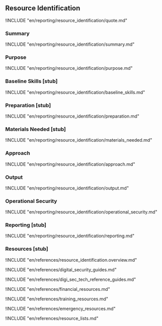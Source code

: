 ## Resource Identification

!INCLUDE "en/reporting/resource_identification/quote.md"

### Summary

!INCLUDE "en/reporting/resource_identification/summary.md"

### Purpose

!INCLUDE "en/reporting/resource_identification/purpose.md"

### Baseline Skills [stub]

!INCLUDE "en/reporting/resource_identification/baseline_skills.md"

### Preparation [stub]

!INCLUDE "en/reporting/resource_identification/preparation.md"

### Materials Needed [stub]

!INCLUDE "en/reporting/resource_identification/materials_needed.md"

### Approach

!INCLUDE "en/reporting/resource_identification/approach.md"

### Output

!INCLUDE "en/reporting/resource_identification/output.md"

### Operational Security

!INCLUDE "en/reporting/resource_identification/operational_security.md"

### Reporting [stub]

!INCLUDE "en/reporting/resource_identification/reporting.md"

### Resources [stub]

!INCLUDE "en/references/resource_identification.overview.md"

!INCLUDE "en/references/digital_security_guides.md"

!INCLUDE "en/references/digi_sec_tech_reference_guides.md"

!INCLUDE "en/references/financial_resources.md"

!INCLUDE "en/references/training_resources.md"

!INCLUDE "en/references/emergency_resources.md"

!INCLUDE "en/references/resource_lists.md"
